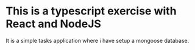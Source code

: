 ﻿# This is a typescript exercise with React and NodeJS

It is a simple tasks application where i have setup a mongoose database.
